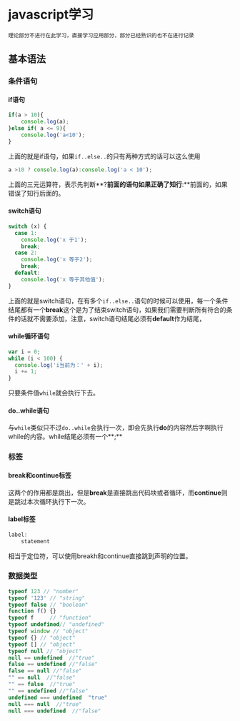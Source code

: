 # javascript学习

`理论部分不进行在此学习，直接学习应用部分，部分已经熟识的也不在进行记录`

## 基本语法

### 条件语句

#### if语句

```javascript
if(a > 10){
	console.log(a);
}else if( a <= 9){
	console.log('a<10');
}
```

上面的就是if语句，如果`if..else..`的只有两种方式的话可以这么使用

```javascript
a >10 ? console.log(a):console.log('a < 10');
```

上面的三元运算符，表示先判断**?**前面的语句如果正确了知行**:**前面的，如果错误了知行后面的。

#### switch语句

```javascript
switch (x) {
  case 1:
    console.log('x 于1');
    break;
  case 2:
    console.log('x 等于2');
    break;
  default:
    console.log('x 等于其他值');
}
```

上面的就是switch语句，在有多个`if..else..`语句的时候可以使用，每一个条件结尾都有一个**break**这个是为了结束switch语句，如果我们需要判断所有符合的条件的话就不需要添加，注意，switch语句结尾必须有**default**作为结尾，

#### while循环语句

```javascript
var i = 0;
while (i < 100) {
  console.log('i当前为：' + i);
  i += 1;
}
```

只要条件值`while`就会执行下去。

#### do..while语句

与`while`类似只不过`do..while`会执行一次，即会先执行**do**的内容然后字啊执行while的内容。while结尾必须有一个**;**

### 标签

#### break和continue标签

这两个的作用都是跳出，但是**break**是直接跳出代码块或者循环，而**continue**则是跳过本次循环执行下一次。

#### label标签

```javascript
label:
	statement
```

相当于定位符，可以使用breakh和continue直接跳到声明的位置。

### 数据类型

```javascript
typeof 123 // "number"
typeof '123' // "string"
typeof false // "boolean"
function f() {}
typeof f     // "function"
typeof undefined// "undefined"
typeof window // "object"
typeof {} // "object"
typeof [] // "object"
typeof null // "object"
null == undefined  //"true"
false == undefined //"false"
false == null //"false"
"" == null  //"false"
"" == false  //"true"
"" == undefined //"false"
undefined === undefined  "true"
null === null  //"true"
null === undefined  //"false"
```

